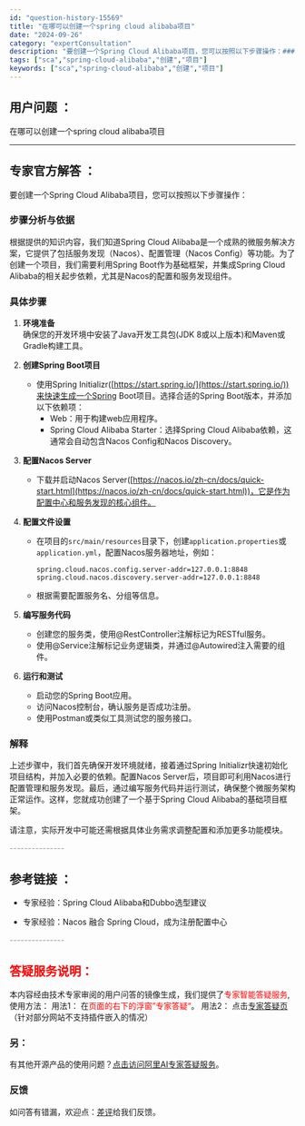 ```yaml
---
id: "question-history-15569"
title: "在哪可以创建一个spring cloud alibaba项目"
date: "2024-09-26"
category: "expertConsultation"
description: "要创建一个Spring Cloud Alibaba项目，您可以按照以下步骤操作：### 步骤分析与依据根据提供的知识内容，我们知道Spring Cloud Alibaba是一个成熟的微服务解决方案，它提供了包括服务发现（Nacos）、配置管理（Nacos Config）等功能。为了创建一个项目，我们"
tags: ["sca","spring-cloud-alibaba","创建","项目"]
keywords: ["sca","spring-cloud-alibaba","创建","项目"]
---
```


## 用户问题 ： 
 在哪可以创建一个spring cloud alibaba项目  

---------------
## 专家官方解答 ：

要创建一个Spring Cloud Alibaba项目，您可以按照以下步骤操作：

### 步骤分析与依据
根据提供的知识内容，我们知道Spring Cloud Alibaba是一个成熟的微服务解决方案，它提供了包括服务发现（Nacos）、配置管理（Nacos Config）等功能。为了创建一个项目，我们需要利用Spring Boot作为基础框架，并集成Spring Cloud Alibaba的相关起步依赖，尤其是Nacos的配置和服务发现组件。

### 具体步骤
1. **环境准备**  
   确保您的开发环境中安装了Java开发工具包(JDK 8或以上版本)和Maven或Gradle构建工具。

2. **创建Spring Boot项目**  
   - 使用Spring Initializr([https://start.spring.io/](https://start.spring.io/))来快速生成一个Spring Boot项目。选择合适的Spring Boot版本，并添加以下依赖项：
     - Web：用于构建web应用程序。
     - Spring Cloud Alibaba Starter：选择Spring Cloud Alibaba依赖，这通常会自动包含Nacos Config和Nacos Discovery。

3. **配置Nacos Server**  
   - 下载并启动Nacos Server([https://nacos.io/zh-cn/docs/quick-start.html](https://nacos.io/zh-cn/docs/quick-start.html))，它是作为配置中心和服务发现的核心组件。

4. **配置文件设置**  
   - 在项目的`src/main/resources`目录下，创建`application.properties`或`application.yml`，配置Nacos服务器地址，例如：
     ```properties
     spring.cloud.nacos.config.server-addr=127.0.0.1:8848
     spring.cloud.nacos.discovery.server-addr=127.0.0.1:8848
     ```
   - 根据需要配置服务名、分组等信息。

5. **编写服务代码**  
   - 创建您的服务类，使用@RestController注解标记为RESTful服务。
   - 使用@Service注解标记业务逻辑类，并通过@Autowired注入需要的组件。

6. **运行和测试**  
   - 启动您的Spring Boot应用。
   - 访问Nacos控制台，确认服务是否成功注册。
   - 使用Postman或类似工具测试您的服务接口。

### 解释
上述步骤中，我们首先确保开发环境就绪，接着通过Spring Initializr快速初始化项目结构，并加入必要的依赖。配置Nacos Server后，项目即可利用Nacos进行配置管理和服务发现。最后，通过编写服务代码并运行测试，确保整个微服务架构正常运作。这样，您就成功创建了一个基于Spring Cloud Alibaba的基础项目框架。

请注意，实际开发中可能还需根据具体业务需求调整配置和添加更多功能模块。


<font color="#949494">---------------</font> 


## 参考链接 ：

* 专家经验：Spring Cloud Alibaba和Dubbo选型建议 
 
 * 专家经验：Nacos 融合 Spring Cloud，成为注册配置中心 


 <font color="#949494">---------------</font> 
 


## <font color="#FF0000">答疑服务说明：</font> 

本内容经由技术专家审阅的用户问答的镜像生成，我们提供了<font color="#FF0000">专家智能答疑服务</font>,使用方法：
用法1： 在<font color="#FF0000">页面的右下的浮窗”专家答疑“</font>。
用法2： 点击[专家答疑页](https://answer.opensource.alibaba.com/docs/intro)（针对部分网站不支持插件嵌入的情况）
### 另：


有其他开源产品的使用问题？[点击访问阿里AI专家答疑服务](https://answer.opensource.alibaba.com/docs/intro)。
### 反馈
如问答有错漏，欢迎点：[差评](https://ai.nacos.io/user/feedbackByEnhancerGradePOJOID?enhancerGradePOJOId=15594)给我们反馈。
